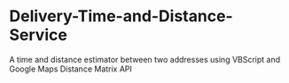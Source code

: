 Delivery-Time-and-Distance-Service
==================================

A time and distance estimator between two addresses using VBScript and Google Maps Distance Matrix API
